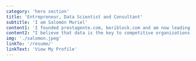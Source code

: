 ```yaml
---
category: 'hero section'
title: 'Entrepreneur, Data Scientist and Consultant'
subtitle: 'I am Salomón Muriel'
content1: 'I founded prestagente.com, beriblock.com and am now leading finco.co. My expertise is in data-driven organizations, entrepreneurship and creating award-winning products using novel technologies.'
content2: "I believe that data is the key to competitive organizations. From data we create insights, from insights we build knowledge, and with knowledge we can make powerful decisions. Let me help you unlock the potential in your data."
img: './salomon.jpeg'
linkTo: '/resume/'
linkText: 'View My Profile'
---
```

